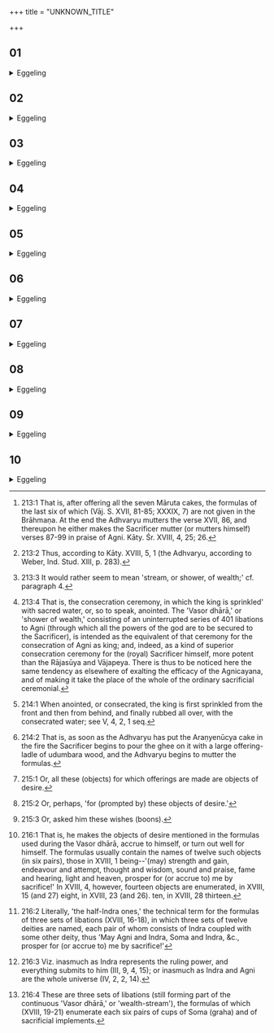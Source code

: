 +++
title = "UNKNOWN_TITLE"

+++


##  01
<details><summary>Eggeling</summary>

1. Thereupon [^egg_353] he (the Sacrificer [^egg_354]) offers the Vasor dhārā. That whole Agni has now been completed, and he is here the Vasu (good one): to that Vasu the gods offered this shower (dhārā), whence it is called 'Vasor dhārā [^egg_355];' and in like manner this (Sacrificer) offers to him this shower, and gratifies him thereby.

[^egg_353]: 213:1 That is, after offering all the seven Māruta cakes, the formulas of the last six of which (Vāj. S. XVII, 81-85; XXXIX, 7) are not given in the Brāhmaṇa. At the end the Adhvaryu mutters the verse XVII, 86, and thereupon he either makes the Sacrificer mutter (or mutters himself) verses 87-99 in praise of Agni. Kāty. Śr. XVIII, 4, 25; 26.

[^egg_354]: 213:2 Thus, according to Kāty. XVIII, 5, 1 (the Adhvaryu, according to Weber, Ind. Stud. XIII, p. 283).

[^egg_355]: 213:3 It would rather seem to mean 'stream, or shower, of wealth;' cf. paragraph 4.
</details>

##  02
<details><summary>Eggeling</summary>

2. And, again, as to why he offers the 'Vasor dhārā;'--this is his (Agni's) Abhisheka [^egg_356]; for the

[^egg_356]: 213:4 That is, the consecration ceremony, in which the king is sprinkled' with sacred water, or, so to speak, anointed. The 'Vasor dhārā,' or 'shower of wealth,' consisting of an uninterrupted series of 401 libations to Agni (through which all the powers of the god are to be secured to the Sacrificer), is intended as the  equivalent of that ceremony for the consecration of Agni as king; and, indeed, as a kind of superior consecration ceremony for the (royal) Sacrificer himself, more potent than the Rājasūya and Vājapeya. There is thus to be noticed here the same tendency as elsewhere of exalting the efficacy of the Agnicayana, and of making it take the place of the whole of the ordinary sacrificial ceremonial.

gods, having now completed him wholly and entirely, showered upon him those wishes (or, objects of desire), this 'Vasor dhārā;' and in like manner does this (Sacrificer), now that he has completed him wholly and entirely, shower upon him those wishes, this 'Vasor dhārā.' With ghee taken in five ladlings, and an offering-ladle of udumbara wood (he offers): the significance of this has been explained.
</details>

##  03
<details><summary>Eggeling</summary>

3. [He offers it] after offering the Vaiśvānara (cake)--for the Vaiśvānara is the head, and food is taken in from the head. (downwards); and, besides, it is from the head (downwards) that he who is anointed is anointed;--and after offering the Māruta (cakes), for the Mārutas are the vital airs, and through (the channels of) the vital airs food is eaten; and, besides, it is at (the openings of) the vital airs that he who is anointed is anointed [^egg_357].

[^egg_357]: 214:1 When anointed, or consecrated, the king is first sprinkled from the front and then from behind, and finally rubbed all over, with the consecrated water; see V, 4, 2, 1 seq.
</details>

##  04
<details><summary>Eggeling</summary>

4. And, furthermore, (it is offered) upon the Araṇyenūcya [^egg_358]; for the Araṇyenūcya is speech, and it is through (the channel of) speech that food is eaten; and, besides, it is with speech that he who

[^egg_358]: 214:2 That is, as soon as the Adhvaryu has put the Araṇyenūcya cake in the fire the Sacrificer begins to pour the ghee on it with a large offering-ladle of udumbara wood, and the Adhvaryu begins to mutter the formulas.

is anointed is anointed. And everything here is wealth (vasu), for all these (cake-offerings) are (connected with special) wishes [^egg_359]; and in order that this shower, be it of milk or of ghee, (may be) fraught with wealth, this oblation of ghee is thus offered for the beginning; and inasmuch as this shower is fraught with wealth, it is called 'shower of wealth.'

[^egg_359]: 215:1 Or, all these (objects) for which offerings are made are objects of desire.
</details>

##  05
<details><summary>Eggeling</summary>

5. He (as it were) says, 'This is mine, and that is mine;'--that is, 'Herewith I gratify thee, and therewith;--herewith I anoint thee, and therewith;' or, 'Give me this, and that!' And as soon as that shower reaches the fire, that prayer is fulfilled.
</details>

##  06
<details><summary>Eggeling</summary>

6. Now the gods, having gratified him (Agni) by this food, or by these objects of desire [^egg_360], and having anointed him by this shower of wealth, solicited from him these objects of desire [^egg_361]; and having received offering, and being gratified and anointed, he granted them these objects of desire; and in like manner this (Sacrificer), having gratified him by this food, and by these offerings of desire, and anointed him with this shower of wealth, now solicits from him these objects of desire; and having received offering, and being gratified and anointed, he (Agni) grants him these objects of desire. In order to avoid discontinuance, he each time embraces two wishes,--even as one would connect those living away from one another,--thinking, 'In this way shall they prosper by sacrifice!'

[^egg_360]: 215:2 Or, perhaps, 'for (prompted by) these objects of desire.'

[^egg_361]: 215:3 Or, asked him these wishes (boons).
</details>

##  07
<details><summary>Eggeling</summary>

7. The gods now spake, 'Through whom shall we receive these objects of desire? By our own

self,' they said; for the sacrifice is the self of the gods, and so is the sacrifice that of the Sacrificer; and when he says, 'By the sacrifice they shall prosper!' he means to say, 'By my own self they shall prosper!'
</details>

##  08
<details><summary>Eggeling</summary>

8. In twelve (things) he causes them to prosper [^egg_362], the year consists of twelve months, and Agni is the year: as great as Agni is, as great as is his measure, by so much food he thus gratifies him, and by so much food he thus consecrates him. In fourteen he causes them to prosper; in eight he causes them to prosper; in ten he causes them to prosper; in thirteen he causes them to prosper.

[^egg_362]: 216:1 That is, he makes the objects of desire mentioned in the formulas used during the Vasor dhārā, accrue to himself, or turn out well for himself. The formulas usually contain the names of twelve such objects (in six pairs), those in XVIII, 1 being--'(may) strength and gain, endeavour and attempt, thought and wisdom, sound and praise, fame and hearing, light and heaven, prosper for (or accrue to) me by sacrifice!' In XVIII, 4, however, fourteen objects are enumerated, in XVIII, 15 (and 27) eight, in XVIII, 23 (and 26). ten, in XVIII, 28 thirteen.
</details>

##  09
<details><summary>Eggeling</summary>

9. He then offers the Ardhendra (libations) [^egg_363];the ardhendras are everything here [^egg_364]: he thus gratifies him (Agni) with everything, and with everything he thus consecrates him.

[^egg_363]: 216:2 Literally, 'the half-Indra ones,' the technical term for the formulas of three sets of libations (XVIII, 16-18), in which three sets of twelve deities are named, each pair of whom consists of Indra coupled with some other deity, thus 'May Agni and Indra, Soma and Indra, &c., prosper for (or accrue to) me by sacrifice!'

[^egg_364]: 216:3 Viz. inasmuch as Indra represents the ruling power, and everything submits to him (III, 9, 4, 15); or inasmuch as Indra and Agni are the whole universe (IV, 2, 2, 14).
</details>

##  10
<details><summary>Eggeling</summary>

10. He then offers (the libations relating to) the Grahas [^egg_365];--the grahas (cups of soma, offered to

[^egg_365]: 216:4 These are three sets of libations (still forming part of the continuous  'Vasor dhārā,' or 'wealth-stream'), the formulas of which (XVIII, 19-21) enumerate each six pairs of cups of Soma (graha) and of sacrificial implements.

the deities), doubtless, are sacrifice: by sacrifice, by food, he thus gratifies him; and by sacrifice he thus consecrates him.
</details>